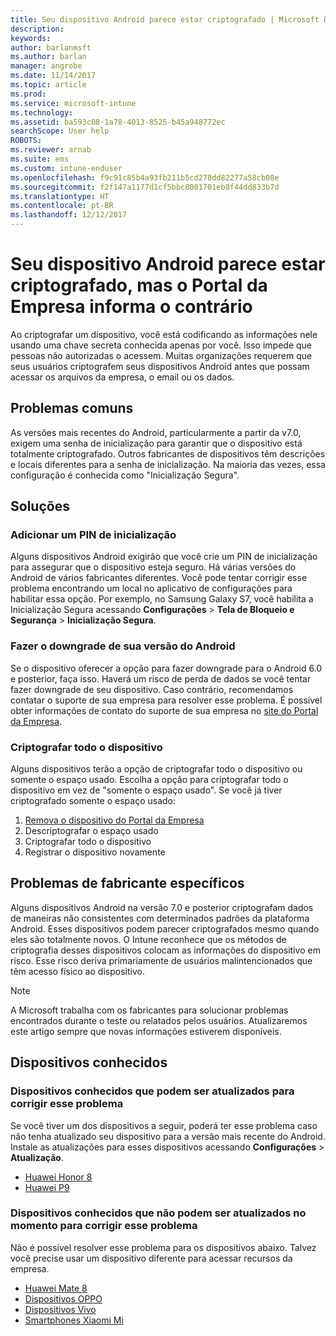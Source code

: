 ```yaml
---
title: Seu dispositivo Android parece estar criptografado | Microsoft Docs
description: 
keywords: 
author: barlanmsft
ms.author: barlan
manager: angrobe
ms.date: 11/14/2017
ms.topic: article
ms.prod: 
ms.service: microsoft-intune
ms.technology: 
ms.assetid: ba593c08-1a78-4013-8525-b45a948772ec
searchScope: User help
ROBOTS: 
ms.reviewer: arnab
ms.suite: ems
ms.custom: intune-enduser
ms.openlocfilehash: f9c91c85b4a93fb211b5cd278dd82277a58cb08e
ms.sourcegitcommit: f2f147a1177d1cf5bbc8001701eb8f44dd833b7d
ms.translationtype: HT
ms.contentlocale: pt-BR
ms.lasthandoff: 12/12/2017
---
```

# <a name="your-android-device-seems-to-be-encrypted-but-company-portal-says-otherwise"></a>Seu dispositivo Android parece estar criptografado, mas o Portal da Empresa informa o contrário

Ao criptografar um dispositivo, você está codificando as informações nele usando uma chave secreta conhecida apenas por você. Isso impede que pessoas não autorizadas o acessem. Muitas organizações requerem que seus usuários criptografem seus dispositivos Android antes que possam acessar os arquivos da empresa, o email ou os dados.

## <a name="common-issues"></a>Problemas comuns

As versões mais recentes do Android, particularmente a partir da v7.0, exigem uma senha de inicialização para garantir que o dispositivo está totalmente criptografado. Outros fabricantes de dispositivos têm descrições e locais diferentes para a senha de inicialização. Na maioria das vezes, essa configuração é conhecida como "Inicialização Segura". 

## <a name="solutions"></a>Soluções

### <a name="add-a-startup-pin"></a>Adicionar um PIN de inicialização

Alguns dispositivos Android exigirão que você crie um PIN de inicialização para assegurar que o dispositivo esteja seguro. Há várias versões do Android de vários fabricantes diferentes. Você pode tentar corrigir esse problema encontrando um local no aplicativo de configurações para habilitar essa opção. Por exemplo, no Samsung Galaxy S7, você habilita a Inicialização Segura acessando **Configurações** > **Tela de Bloqueio e Segurança** > **Inicialização Segura**.  

### <a name="downgrade-your-version-of-android"></a>Fazer o downgrade de sua versão do Android

Se o dispositivo oferecer a opção para fazer downgrade para o Android 6.0 e posterior, faça isso. Haverá um risco de perda de dados se você tentar fazer downgrade de seu dispositivo. Caso contrário, recomendamos contatar o suporte de sua empresa para resolver esse problema. É possível obter informações de contato do suporte de sua empresa no [site do Portal da Empresa](https://portal.manage.microsoft.com#HelpDeskDialog).

### <a name="encrypt-the-entire-device"></a>Criptografar todo o dispositivo

Alguns dispositivos terão a opção de criptografar todo o dispositivo ou somente o espaço usado. Escolha a opção para criptografar todo o dispositivo em vez de "somente o espaço usado". Se você já tiver criptografado somente o espaço usado:

1. [Remova o dispositivo do Portal da Empresa](unenroll-your-device-from-intune-android.md)
2. Descriptografar o espaço usado
3. Criptografar todo o dispositivo
4. Registrar o dispositivo novamente

## <a name="specific-manufacturer-issues"></a>Problemas de fabricante específicos

Alguns dispositivos Android na versão 7.0 e posterior criptografam dados de maneiras não consistentes com determinados padrões da plataforma Android. Esses dispositivos podem parecer criptografados mesmo quando eles são totalmente novos. O Intune reconhece que os métodos de criptografia desses dispositivos colocam as informações do dispositivo em risco. Esse risco deriva primariamente de usuários malintencionados que têm acesso físico ao dispositivo.

> [!Note]
> A Microsoft trabalha com os fabricantes para solucionar problemas encontrados durante o teste ou relatados pelos usuários. Atualizaremos este artigo sempre que novas informações estiverem disponíveis. 

## <a name="known-devices"></a>Dispositivos conhecidos

### <a name="known-devices-that-can-be-updated-to-fix-this-issue"></a>Dispositivos conhecidos que podem ser atualizados para corrigir esse problema

Se você tiver um dos dispositivos a seguir, poderá ter esse problema caso não tenha atualizado seu dispositivo para a versão mais recente do Android. Instale as atualizações para esses dispositivos acessando **Configurações** > **Atualização**. 

- [Huawei Honor 8](http://consumer.huawei.com/en/support/mobile-phones/honor8_en-sup.htm)
- [Huawei P9](http://consumer.huawei.com/en/phones/p9/)

### <a name="known-devices-that-currently-cannot-be-updated-to-fix-this-issue"></a>Dispositivos conhecidos que não podem ser atualizados no momento para corrigir esse problema

Não é possível resolver esse problema para os dispositivos abaixo. Talvez você precise usar um dispositivo diferente para acessar recursos da empresa. 

- [Huawei Mate 8](https://consumer.huawei.com/en/mobile-phones/mate8/index.htm)
- [Dispositivos OPPO](http://www.oppo.com/en/smartphones)
- [Dispositivos Vivo](https://www.vivo.co.in)
- [Smartphones Xiaomi Mi](https://xiaomi-mi.com/mi-smartphones/)
